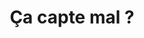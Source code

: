 ---
title: "Ça capte mal ?"
description: "Demandez au comptoir l’accès à internet haut débit !"
icon: "wifi.svg"
---